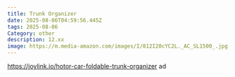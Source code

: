 ```yaml
---
title: Trunk Organizer
date: 2025-08-06T04:59:56.445Z
tags: 2025-08-06
Category: other
description: 12.xx
image: https://m.media-amazon.com/images/I/812I20cYC2L._AC_SL1500_.jpg
---
```

https://joylink.io/hotor-car-foldable-trunk-organizer ad